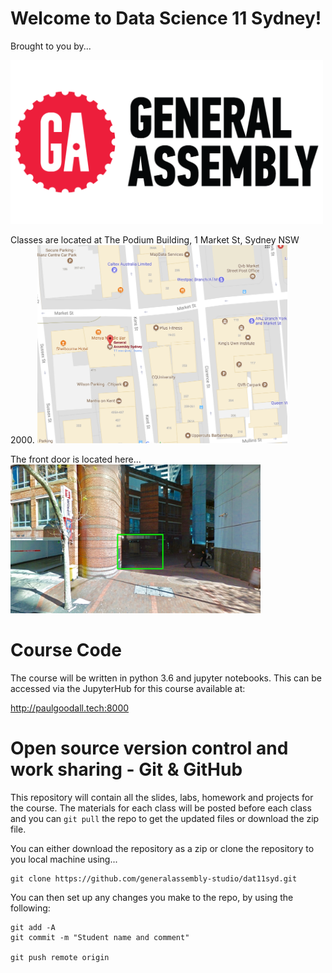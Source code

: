 # Welcome to Data Science 11 Sydney!

Brought to you by...

<img src="images/ga-logo.png " width="500">

Classes are located at The Podium Building, 1 Market St, Sydney NSW 2000.
<img src="images/ga-map.png" width="400">

The front door is located here...  
<img src="images/ga-frontdoor.jpg" width="400">

# Course Code
The course will be written in python 3.6 and jupyter notebooks. 
This can be accessed via the JupyterHub for this course available at:

http://paulgoodall.tech:8000

# Open source version control and work sharing - Git & GitHub

This repository will contain all the slides, labs, homework and projects for the course. The materials for each class will be posted before each class and you can `git pull` the repo to get the updated files or download the zip file.

You can either download the repository as a zip or clone the repository to you local machine using...

```
git clone https://github.com/generalassembly-studio/dat11syd.git

```

You can then set up any changes you make to the repo, by using the following:

```
git add -A
git commit -m "Student name and comment"

git push remote origin
```

